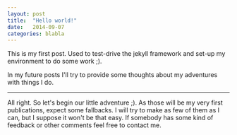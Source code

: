```yaml
---
layout: post
title:  "Hello world!"
date:   2014-09-07
categories: blabla
---
```

This is my first post. Used to test-drive the jekyll framework and set-up
my environment to do some work ;).

In my future posts I'll try to provide some thoughts about my adventures with things
I do.

---

All right. So let's begin our little adventure ;). As those will be my very 
first publications, expect some fallbacks. I will try to make as few of them
as I can, but I suppose it won't be that easy. If somebody has some kind of
feedback or other comments feel free to contact me.

